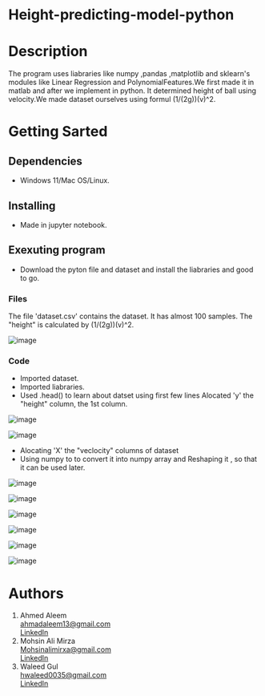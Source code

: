 # Height-predicting-model-python
# Description
The program uses liabraries like numpy ,pandas ,matplotlib and sklearn's modules like Linear Regression and PolynomialFeatures.We first made it in matlab and after we implement in python. It determined height of ball using velocity.We made dataset ourselves using formul (1/(2g))(v)^2.
# Getting Sarted
## Dependencies ##
* Windows 11/Mac OS/Linux.
## Installing ##
* Made in jupyter notebook.
## Exexuting program ##
* Download the pyton file and dataset and install the liabraries and good to go.
### Files  ###
The file 'dataset.csv' contains the dataset. It has almost 100 samples. The "height" is calculated by (1/(2g))(v)^2.

![image](https://user-images.githubusercontent.com/84980384/157911518-ae9f5d13-8e0e-40d0-bd09-9cb987889fc3.png)

### Code ###
* Imported dataset.
* Imported liabraries.
* Used .head() to learn about datset using first few lines
Alocated 'y' the "height" column, the 1st column.

![image](https://user-images.githubusercontent.com/84980384/157911805-79c2430b-8162-46f2-9b44-cee8e80d525b.png)

![image](https://user-images.githubusercontent.com/84980384/157911833-99fc9190-488b-4428-bfab-2f4b45e5a7da.png)

* Alocating 'X' the "veclocity" columns of dataset 
* Using numpy to to convert it into numpy array and Reshaping it , so that it can be used later.

![image](https://user-images.githubusercontent.com/84980384/157911891-c53892ad-7190-4028-bfa2-6064fad2591e.png)

![image](https://user-images.githubusercontent.com/84980384/157911921-eb5c422b-a1e8-499d-bef1-e0936d5f783e.png)

![image](https://user-images.githubusercontent.com/84980384/157911953-a0f507da-75db-4ff8-a1b8-5648213a6511.png)

![image](https://user-images.githubusercontent.com/84980384/157911994-2d8ea0a9-a7ed-4535-bf68-648b8b2daa75.png)

![image](https://user-images.githubusercontent.com/84980384/157912020-f25d26c2-5988-426f-828a-1a0b9d7c9346.png)

![image](https://user-images.githubusercontent.com/84980384/157913189-9821aed7-8354-4a16-8b78-73b34f8b40cd.png)


# Authors
1. Ahmed Aleem\
   ahmadaleem13@gmail.com\
   [​LinkedIn​](https://www.linkedin.com/in/ahmad-aleem-45a2251bb/)
2. Mohsin Ali Mirza\
   Mohsinalimirxa@gmail.com\
   [​LinkedIn​](https://www.linkedin.com/in/mohsin-ali-mirza-63878620a/)
 3. ​Waleed Gul<br> 
 ​hwaleed0035@gmail.com<br> 
 ​[​LinkedIn​](https://www.linkedin.com/in/mohsin-ali-mirza-63878620a)
